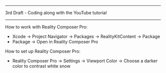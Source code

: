 - - - -

3rd Draft - Coding along with the YouTube tutorial

- - - -

How to work with Reality Composer Pro:

* Xcode -> Project Navigator -> Packages -> RealityKitContent -> Package
* Package -> Open in Reality Composer Pro

How to set up Reality Composer Pro:

* Reality Composer Pro -> Settings -> Viewport Color -> Choose a darker color to contrast white snow

